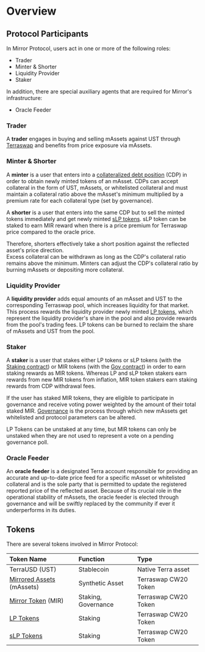 # Overview

## Protocol Participants

In Mirror Protocol, users act in one or more of the following roles:

* Trader
* Minter & Shorter
* Liquidity Provider
* Staker

In addition, there are special auxiliary agents that are required for Mirror's infrastructure:

* Oracle Feeder

### Trader

A **trader** engages in buying and selling mAssets against UST through [Terraswap](terraswap.md) and benefits from price exposure via mAssets.

### Minter & Shorter 

A **minter** is a user that enters into a [collateralized debt position](mirrored-assets-massets.md#collateralized-debt-position) \(CDP\) in order to obtain newly minted tokens of an mAsset. CDPs can accept collateral in the form of UST, mAssets, or whitelisted collateral and must maintain a collateral ratio above the mAsset's minimum multiplied by a premium rate for each collateral type \(set by governance\). 

A **shorter** is a user that enters into the same CDP but to sell the minted tokens immediately and get newly minted [sLP tokens](staking-tokens-lp-and-slp.md#slp-tokens-short-tokens). sLP token can be staked to earn MIR reward when there is a price premium for Terraswap price compared to the oracle price. 

Therefore, shorters effectively take a short position against the reflected asset's price direction.  
Excess collateral can be withdrawn as long as the CDP's collateral ratio remains above the minimum. Minters can adjust the CDP's collateral ratio by burning mAssets or depositing more collateral.

### Liquidity Provider

A **liquidity provider** adds equal amounts of an mAsset and UST to the corresponding Terraswap pool, which increases liquidity for that market. This process rewards the liquidity provider newly minted [LP tokens](staking-tokens-lp-and-slp.md#lp-tokens), which represent the liquidity provider's share in the pool and also provide rewards from the pool's trading fees. LP tokens can be burned to reclaim the share of mAssets and UST from the pool.

### Staker

A **staker** is a user that stakes either LP tokens or sLP tokens \(with the [Staking contract](../contracts/staking.md)\) or MIR tokens \(with the [Gov contract](../contracts/gov.md)\) in order to earn staking rewards as MIR tokens. Whereas LP and sLP token stakers earn rewards from new MIR tokens from inflation, MIR token stakers earn staking rewards from CDP withdrawal fees.

If the user has staked MIR tokens, they are eligible to participate in governance and receive voting power weighted by the amount of their total staked MIR. [Governance](governance/) is the process through which new mAssets get whitelisted and protocol parameters can be altered.

LP Tokens can be unstaked at any time, but MIR tokens can only be unstaked when they are not used to represent a vote on a pending governance poll.

### Oracle Feeder

An **oracle feeder** is a designated Terra account responsible for providing an accurate and up-to-date price feed for a specific mAsset or whitelisted collateral and is the sole party that is permitted to update the registered reported price of the reflected asset. Because of its crucial role in the operational stability of mAssets, the oracle feeder is elected through governance and will be swiftly replaced by the community if ever it underperforms in its duties.

## Tokens

There are several tokens involved in Mirror Protocol:

| Token Name | Function | Type |
| :--- | :--- | :--- |
| TerraUSD \(UST\) | Stablecoin | Native Terra asset |
| [Mirrored Assets](mirrored-assets-massets.md) \(mAssets\) | Synthetic Asset | Terraswap CW20 Token |
| [Mirror Token](mirror-token-mir.md) \(MIR\) | Staking, Governance | Terraswap CW20 Token |
| [LP Tokens](staking-tokens-lp-and-slp.md#lp-tokens) | Staking | Terraswap CW20 Token |
| [sLP Tokens](staking-tokens-lp-and-slp.md#slp-tokens-short-tokens) | Staking | Terraswap CW20 Token |

